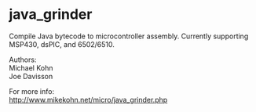 java_grinder
============

Compile Java bytecode to microcontroller assembly.  Currently supporting MSP430, dsPIC, and 6502/6510.

Authors:<br>
Michael Kohn<br>
Joe Davisson<br>

For more info:<br>
http://www.mikekohn.net/micro/java_grinder.php

